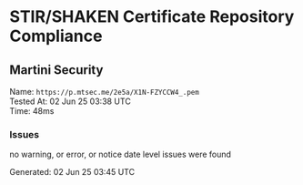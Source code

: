 # STIR/SHAKEN Certificate Repository Compliance

## Martini Security

Name: `https://p.mtsec.me/2e5a/X1N-FZYCCW4_.pem`\
Tested At: 02 Jun 25 03:38 UTC\
Time: 48ms

### Issues

no warning, or error, or notice date level issues were found

Generated: 02 Jun 25 03:45 UTC